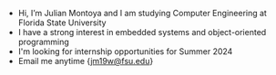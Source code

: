 -  Hi, I’m Julian Montoya and I am studying Computer Engineering at Florida State University
-  I have a strong interest in embedded systems and object-oriented programming 
-  I'm looking for internship opportunities for Summer 2024
-  Email me anytime {jm19w@fsu.edu}

<!---
julianm-7/julianm-7 is a ✨ special ✨ repository because its `README.md` (this file) appears on your GitHub profile.
You can click the Preview link to take a look at your changes.
--->
